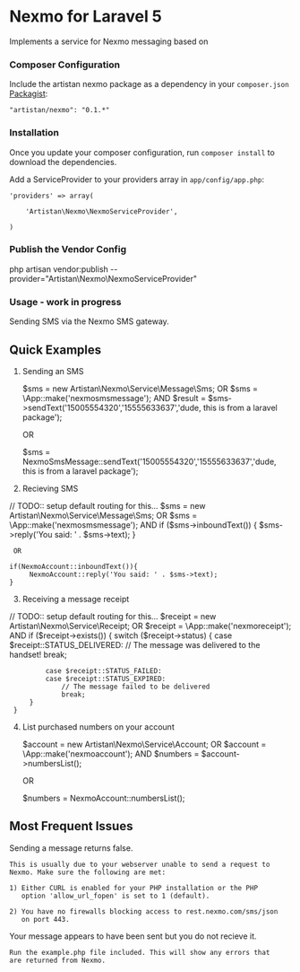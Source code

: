 Nexmo for Laravel 5
==============

Implements a service for Nexmo messaging based on

### Composer Configuration

Include the artistan nexmo package as a dependency in your `composer.json` [Packagist](https://packagist.org/packages/artistan/nexmo):

    "artistan/nexmo": "0.1.*"

### Installation

Once you update your composer configuration, run `composer install` to download the dependencies.

Add a ServiceProvider to your providers array in `app/config/app.php`:

	'providers' => array(

		'Artistan\Nexmo\NexmoServiceProvider',

	)

### Publish the Vendor Config

php artisan vendor:publish --provider="Artistan\Nexmo\NexmoServiceProvider"

### Usage - work in progress

Sending SMS via the Nexmo SMS gateway.


Quick Examples
--------------

1) Sending an SMS

    $sms = new Artistan\Nexmo\Service\Message\Sms;
        OR
    $sms = \App::make('nexmosmsmessage');
        AND
    $result = $sms->sendText('15005554320','15555633637','dude, this is from a laravel package');

    OR

    $sms = NexmoSmsMessage::sendText('15005554320','15555633637','dude, this is from a laravel package');

2) Recieving SMS

//  TODO:: setup default routing for this...
     $sms = new Artistan\Nexmo\Service\Message\Sms;
        OR
     $sms = \App::make('nexmosmsmessage');
        AND
     if ($sms->inboundText()) {
         $sms->reply('You said: ' . $sms->text);
     }

     OR

    if(NexmoAccount::inboundText()){
         NexmoAccount::reply('You said: ' . $sms->text);
    }




3) Receiving a message receipt

//  TODO:: setup default routing for this...
     $receipt = new Artistan\Nexmo\Service\Receipt;
        OR
     $receipt = \App::make('nexmoreceipt');
        AND
     if ($receipt->exists()) {
         switch ($receipt->status) {
             case $receipt::STATUS_DELIVERED:
                 // The message was delivered to the handset!
                 break;

             case $receipt::STATUS_FAILED:
             case $receipt::STATUS_EXPIRED:
                 // The message failed to be delivered
                 break;
         }
     }



4) List purchased numbers on your account

     $account = new Artistan\Nexmo\Service\Account;
        OR
     $account = \App::make('nexmoaccount');
        AND
     $numbers = $account->numbersList();

     OR

     $numbers = NexmoAccount::numbersList();






Most Frequent Issues
--------------------

 Sending a message returns false.

    This is usually due to your webserver unable to send a request to
    Nexmo. Make sure the following are met:

    1) Either CURL is enabled for your PHP installation or the PHP
       option 'allow_url_fopen' is set to 1 (default).

    2) You have no firewalls blocking access to rest.nexmo.com/sms/json
       on port 443.



 Your message appears to have been sent but you do not recieve it.

    Run the example.php file included. This will show any errors that
    are returned from Nexmo.